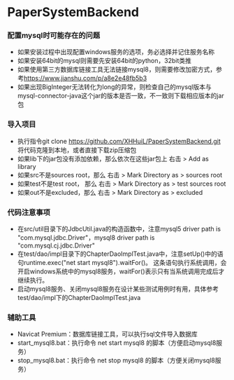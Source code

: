 # PaperSystemBackend
### 配置mysql时可能存在的问题
  - 如果安装过程中出现配置windows服务的选项，务必选择并记住服务名称
  - 如果安装64bit的mysql则需要先安装64bit的python，32bit类推
  - 如果使用第三方数据库链接工具无法链接mysql8，则需要修改加密方式，参考<https://www.jianshu.com/p/a8e2e48fb5b3>
  - 如果出现BigInteger无法转化为long的异常，则检查自己的mysql版本与mysql-connector-java这个jar的版本是否一致，不一致则下载相应版本的jar包
### 导入项目
  - 执行指令git clone https://github.com/XHHuiL/PaperSystemBackend.git 将代码克隆到本地，或者直接下载zip压缩包
  - 如果lib下的jar包没有添加依赖，那么依次在这些jar包上 右击 > Add as library
  - 如果src不是sources root，那么 右击 > Mark Directory as > sources root
  - 如果test不是test root， 那么 右击 > Mark Directory as > test sources root
  - 如果out不是excluded，那么 右击 > Mark Directory as > excluded
### 代码注意事项
  - 在src/util目录下的JdbcUtil.java的构造函数中，注意mysql5 driver path is "com.mysql.jdbc.Driver"，mysql8 driver path is "com.mysql.cj.jdbc.Driver"
  - 在test/dao/impl目录下的ChapterDaoImplTest.java中，注意setUp()中的语句runtime.exec("net start mysql8").waitFor()。
  这条语句执行系统调用，会开启windows系统中的mysql8服务，waitFor()表示只有当系统调用完成后才继续执行。
  - 启动mysql8服务、关闭mysql8服务在设计某些测试用例时有用，具体参考test/dao/impl下的ChapterDaoImplTest.java
### 辅助工具
  - Navicat Premium：数据库链接工具，可以执行sql文件导入数据库
  - start_mysql8.bat：执行命令 net start mysql8 的脚本（方便启动mysql8服务）
  - stop_mysql8.bat：执行命令 net stop mysql8 的脚本（方便关闭mysql8服务）

